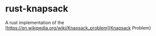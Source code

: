 # rust-knapsack

A rust implementation of the [https://en.wikipedia.org/wiki/Knapsack_problem](Knapsack Problem)
